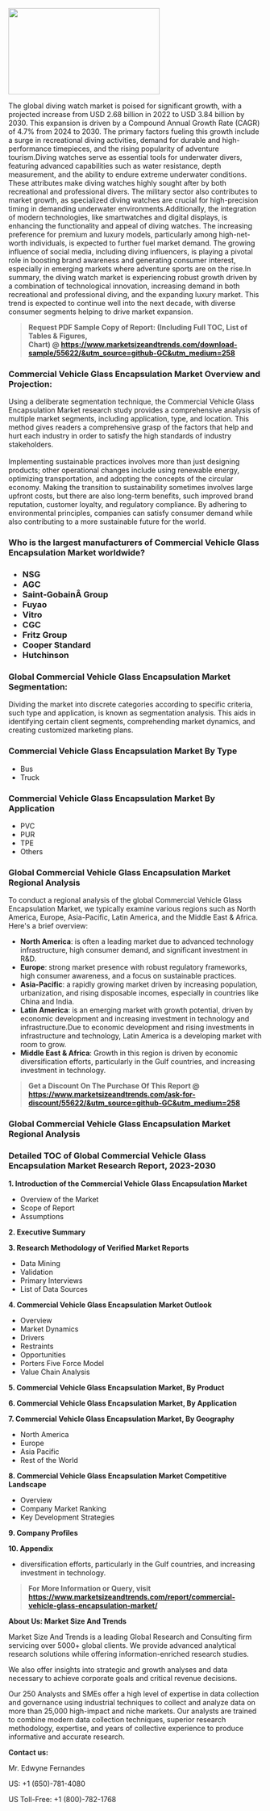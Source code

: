 <p><img class="alignnone size-medium wp-image-20088" src="https://ffe5etoiles.com/wp-content/uploads/2024/12/MST1-300x171.png" alt="" width="300" height="171" /></p>The global diving watch market is poised for significant growth, with a projected increase from USD 2.68 billion in 2022 to USD 3.84 billion by 2030. This expansion is driven by a Compound Annual Growth Rate (CAGR) of 4.7% from 2024 to 2030. The primary factors fueling this growth include a surge in recreational diving activities, demand for durable and high-performance timepieces, and the rising popularity of adventure tourism.Diving watches serve as essential tools for underwater divers, featuring advanced capabilities such as water resistance, depth measurement, and the ability to endure extreme underwater conditions. These attributes make diving watches highly sought after by both recreational and professional divers. The military sector also contributes to market growth, as specialized diving watches are crucial for high-precision timing in demanding underwater environments.Additionally, the integration of modern technologies, like smartwatches and digital displays, is enhancing the functionality and appeal of diving watches. The increasing preference for premium and luxury models, particularly among high-net-worth individuals, is expected to further fuel market demand. The growing influence of social media, including diving influencers, is playing a pivotal role in boosting brand awareness and generating consumer interest, especially in emerging markets where adventure sports are on the rise.In summary, the diving watch market is experiencing robust growth driven by a combination of technological innovation, increasing demand in both recreational and professional diving, and the expanding luxury market. This trend is expected to continue well into the next decade, with diverse consumer segments helping to drive market expansion.</p><blockquote id="" class=""><strong>Request PDF Sample Copy of Report: (Including Full TOC, List of Tables &amp; Figures, Chart)&nbsp;@&nbsp;<strong><a href="https://www.marketsizeandtrends.com/download-sample/55622/&utm_source=github-GC&utm_medium=258" target="_blank">https://www.marketsizeandtrends.com/download-sample/55622/&utm_source=github-GC&utm_medium=258</a></strong></strong></blockquote><h3 id="" class="">Commercial Vehicle Glass Encapsulation Market&nbsp;Overview and Projection:</h3><p id="" class="">Using a deliberate segmentation technique, the Commercial Vehicle Glass Encapsulation Market research study provides a comprehensive analysis of multiple market segments, including application, type, and location. This method gives readers a comprehensive grasp of the factors that help and hurt each industry in order to satisfy the high standards of industry stakeholders. <br /> <br />Implementing sustainable practices involves more than just designing products; other operational changes include using renewable energy, optimizing transportation, and adopting the concepts of the circular economy. Making the transition to sustainability sometimes involves large upfront costs, but there are also long-term benefits, such improved brand reputation, customer loyalty, and regulatory compliance. By adhering to environmental principles, companies can satisfy consumer demand while also contributing to a more sustainable future for the world.</p><h3 id="" class="">Who is the largest manufacturers of&nbsp;Commercial Vehicle Glass Encapsulation Market worldwide?</h3><h3 class=""><p><ul><li>NSG </li><li> AGC </li><li> Saint-GobainÂ Group </li><li> Fuyao </li><li> Vitro </li><li> CGC </li><li> Fritz Group </li><li> Cooper Standard </li><li> Hutchinson</li></ul></p></h3><h3 id="" class="">Global&nbsp;Commercial Vehicle Glass Encapsulation Market Segmentation:</h3><p id="" class="">Dividing the market into discrete categories according to specific criteria, such type and application, is known as segmentation analysis. This aids in identifying certain client segments, comprehending market dynamics, and creating customized marketing plans.</p><h3 id="" class="">Commercial Vehicle Glass Encapsulation Market&nbsp;By Type</h3><p><p><ul><li>Bus</li><li> Truck</p></li></ul></p></p><h3 id="" class="">Commercial Vehicle Glass Encapsulation Market&nbsp;By Application</h3><p class=""><p><ul><li>PVC</li><li> PUR</li><li> TPE</li><li> Others</li></ul></p></p><h3 id="" class="">Global Commercial Vehicle Glass Encapsulation Market Regional Analysis</h3><p id="" class="">To conduct a regional analysis of the global Commercial Vehicle Glass Encapsulation Market, we typically examine various regions such as North America, Europe, Asia-Pacific, Latin America, and the Middle East &amp; Africa. Here's a brief overview:</p><ul><li><strong>North America</strong>: is often a leading market due to advanced technology infrastructure, high consumer demand, and significant investment in R&amp;D.</li><li><strong>Europe</strong>: strong market presence with robust regulatory frameworks, high consumer awareness, and a focus on sustainable practices.</li><li><strong>Asia-Pacific</strong>: a rapidly growing market driven by increasing population, urbanization, and rising disposable incomes, especially in countries like China and India.</li><li><strong>Latin America</strong>: is an emerging market with growth potential, driven by economic development and increasing investment in technology and infrastructure.Due to economic development and rising investments in infrastructure and technology, Latin America is a developing market with room to grow.</li><li><strong>Middle East &amp; Africa</strong>: Growth in this region is driven by economic diversification efforts, particularly in the Gulf countries, and increasing investment in technology.</li></ul><blockquote id="" class=""><strong>Get a Discount On The Purchase Of This Report @ <strong><a href="https://www.marketsizeandtrends.com/ask-for-discount/55622/&utm_source=github-GC&utm_medium=258" target="_blank">https://www.marketsizeandtrends.com/ask-for-discount/55622/&utm_source=github-GC&utm_medium=258</a></strong></strong></blockquote><h3 id="" class="">Global Commercial Vehicle Glass Encapsulation Market Regional Analysis</h3><h3 id="" class="">Detailed TOC of Global Commercial Vehicle Glass Encapsulation Market Research Report, 2023-2030</h3><p id="" class=""><strong>1. Introduction of the Commercial Vehicle Glass Encapsulation Market</strong></p><ul><li>Overview of the Market</li><li>Scope of Report</li><li>Assumptions</li></ul><p id="" class=""><strong>2. Executive Summary</strong></p><p id="" class=""><strong>3. Research Methodology of Verified Market Reports</strong></p><ul><li>Data Mining</li><li>Validation</li><li>Primary Interviews</li><li>List of Data Sources</li></ul><p id="" class=""><strong>4. Commercial Vehicle Glass Encapsulation Market Outlook</strong></p><ul><li>Overview</li><li>Market Dynamics</li><li>Drivers</li><li>Restraints</li><li>Opportunities</li><li>Porters Five Force Model</li><li>Value Chain Analysis</li></ul><p id="" class=""><strong>5. Commercial Vehicle Glass Encapsulation Market, By Product</strong></p><p id="" class=""><strong>6. Commercial Vehicle Glass Encapsulation Market, By Application</strong></p><p id="" class=""><strong>7. Commercial Vehicle Glass Encapsulation Market, By Geography</strong></p><ul><li>North America</li><li>Europe</li><li>Asia Pacific</li><li>Rest of the World</li></ul><p id="" class=""><strong>8. Commercial Vehicle Glass Encapsulation Market Competitive Landscape</strong></p><ul><li>Overview</li><li>Company Market Ranking</li><li>Key Development Strategies</li></ul><p id="" class=""><strong>9. Company Profiles</strong></p><p id="" class=""><strong>10. Appendix</strong></p><ul><li>diversification efforts, particularly in the Gulf countries, and increasing investment in technology.</li></ul><blockquote id="" class=""><strong>For More Information or Query, visit <strong><strong><a href="https://www.marketsizeandtrends.com/report/commercial-vehicle-glass-encapsulation-market/" target="_blank">https://www.marketsizeandtrends.com/report/commercial-vehicle-glass-encapsulation-market/</a></strong></strong></strong></blockquote><p id="" class=""><strong>About Us: Market Size And Trends</strong></p><p id="" class="">Market Size And Trends is a leading Global Research and Consulting firm servicing over 5000+ global clients. We provide advanced analytical research solutions while offering information-enriched research studies.</p><p id="" class="">We also offer insights into strategic and growth analyses and data necessary to achieve corporate goals and critical revenue decisions.</p><p id="" class="">Our 250 Analysts and SMEs offer a high level of expertise in data collection and governance using industrial techniques to collect and analyze data on more than 25,000 high-impact and niche markets. Our analysts are trained to combine modern data collection techniques, superior research methodology, expertise, and years of collective experience to produce informative and accurate research.</p><p id="" class=""><strong>Contact us:</strong></p><p id="" class="">Mr. Edwyne Fernandes</p><p id="" class="">US: +1 (650)-781-4080</p><p id="" class="">US Toll-Free: +1 (800)-782-1768</p>
